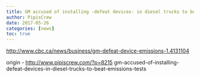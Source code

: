 ```yaml
---
title: GM accused of installing -defeat devices- in diesel trucks to beat emissions tests
author: PipisCrew
date: 2017-05-26
categories: [news]
toc: true
---
```


http://www.cbc.ca/news/business/gm-defeat-device-emissions-1.4131104

origin - http://www.pipiscrew.com/?p=8215 gm-accused-of-installing-defeat-devices-in-diesel-trucks-to-beat-emissions-tests
